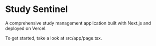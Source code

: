 # Study Sentinel

A comprehensive study management application built with Next.js and deployed on Vercel.

To get started, take a look at src/app/page.tsx.
